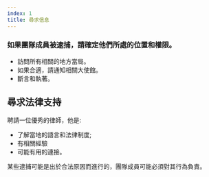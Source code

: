 ```yaml
---
index: 1
title: 尋求信息
---
```

### 如果團隊成員被逮捕，請確定他們所處的位置和權限。

*   訪問所有相關的地方當局。
*   如果合適，請通知相關大使館。
*   斷言和執著。

## 尋求法律支持

聘請一位優秀的律師，他是:

*   了解當地的語言和法律制度;
*   有相關經驗
*   可能有用的連接。

某些逮捕可能是出於合法原因而進行的，團隊成員可能必須對其行為負責。